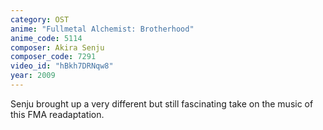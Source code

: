 ```yaml
---
category: OST
anime: "Fullmetal Alchemist: Brotherhood"
anime_code: 5114
composer: Akira Senju
composer_code: 7291
video_id: "hBkh7DRNqw8"
year: 2009
---
```

Senju brought up a very different but still fascinating take on the music of this FMA readaptation.